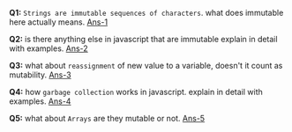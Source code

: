 **Q1:** `Strings are immutable sequences of characters`. what does immutable here actually means. [Ans-1]()

**Q2:** is there anything else in javascript that are immutable explain in detail with examples. [Ans-2]()

**Q3:** what about `reassignment` of new value to a variable, doesn't it count as mutability. [Ans-3]()

**Q4:** how `garbage collection` works in javascript. explain in detail with examples. [Ans-4]()

**Q5:** what about `Arrays` are they mutable or not. [Ans-5]()
